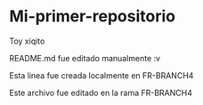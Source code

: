# Mi-primer-repositorio
Toy xiqito

README.md fue editado manualmente :v

Esta linea fue creada localmente en FR-BRANCH4

Este archivo fue editado en la rama FR-BRANCH4